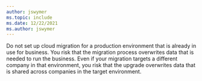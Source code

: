 ```yaml
---
author: jswymer
ms.topic: include
ms.date: 12/22/2021
ms.author: jswymer
---
```

Do not set up cloud migration for a production environment that is already in use for business. You risk that the migration process overwrites data that is needed to run the business. Even if your migration targets a different company in that environment, you risk that the upgrade overwrites data that is shared across companies in the target environment.